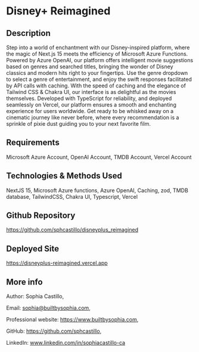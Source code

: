 # Disney+ Reimagined

## Description

Step into a world of enchantment with our Disney-inspired platform, where the magic of Next.js 15 meets the efficiency of Microsoft Azure Functions. Powered by Azure OpenAI, our platform offers intelligent movie suggestions based on genres and searched titles, bringing the wonder of Disney classics and modern hits right to your fingertips. Use the genre dropdown to select a genre of entertainment, and enjoy the swift responses facilitated by API calls with caching. With the speed of caching and the elegance of Tailwind CSS & Chakra UI, our interface is as delightful as the movies themselves. Developed with TypeScript for reliability, and deployed seamlessly on Vercel, our platform ensures a smooth and enchanting experience for users worldwide. Get ready to be whisked away on a cinematic journey like never before, where every recommendation is a sprinkle of pixie dust guiding you to your next favorite film.

## Requirements

Microsoft Azure Account, 
OpenAI Account,
TMDB Account, 
Vercel Account

## Technologies & Methods Used

NextJS 15, 
Microsoft Azure functions, 
Azure OpenAI, 
Caching, 
zod, 
TMDB database, 
TailwindCSS, 
Chakra UI, 
Typescript, 
Vercel

## Github Repository

https://github.com/sphcastillo/disneyplus_reimagined

## Deployed Site

https://disneyplus-reimagined.vercel.app

## More info

Author: Sophia Castillo,


Email: sophia@builtbysophia.com,

Professional website: https://www.builtbysophia.com,

GitHub: https://github.com/sphcastillo,

LinkedIn: www.linkedin.com/in/sophiacastillo-ca